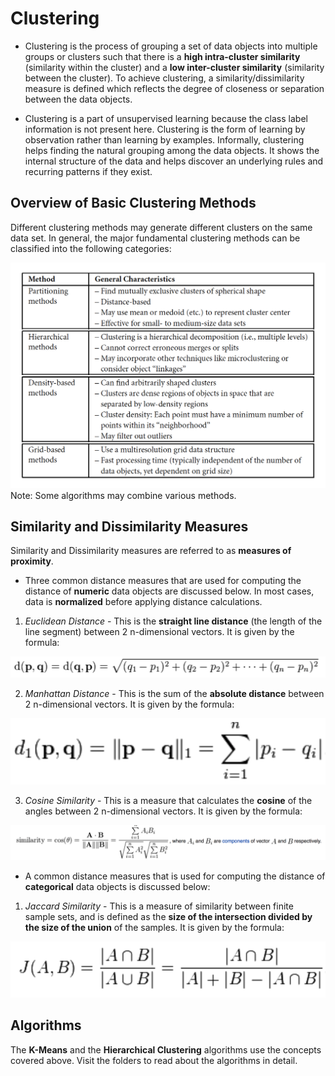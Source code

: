 # Clustering

* Clustering is the process of grouping a set of data objects into multiple groups or clusters such that there is a **high intra-cluster similarity** (similarity within the cluster) and a **low inter-cluster similarity** (similarity between the cluster). To achieve clustering, a similarity/dissimilarity measure is defined which reflects the degree of closeness or separation between the data objects. 

* Clustering is a part of unsupervised learning because the class label information is not present here. Clustering is the form of learning by observation rather than learning by examples. Informally, clustering helps finding the natural grouping among the data objects. It shows the internal structure of the data and helps discover an underlying rules and recurring patterns if they exist.


## Overview of Basic Clustering Methods

Different clustering methods may generate different clusters on the same data set. In general, the major fundamental clustering methods can be classified into the following categories:

![Basic Clustering Methods](./images/basic_clustering_methods.png)
	Note: Some algorithms may combine various methods. 

## Similarity and Dissimilarity Measures

Similarity and Dissimilarity measures are referred to as **measures of proximity**. 

* Three common distance measures that are used for computing the distance of **numeric** data objects are discussed below. In most cases, data is **normalized** before applying distance calculations.

1) *Euclidean Distance* - This is the **straight line distance** (the length of the line segment) between 2 n-dimensional vectors. It is given by the formula:

![Euclidean Distance](./images/e_distance.png)

2) *Manhattan Distance* - This is the sum of the **absolute distance** between 2 n-dimensional vectors. It is given by the formula:

![Manhattan Distance](./images/m_distance.png)

3) *Cosine Similarity* - This is a measure that calculates the **cosine** of the angles between 2 n-dimensional vectors. It is given by the formula:

![Cosine Similarity](./images/c_similarity.png)

* A common distance measures that is used for computing the distance of **categorical** data objects is discussed below:

1) *Jaccard Similarity* - This is a measure of similarity between finite sample sets, and is defined as the **size of the intersection divided by the size of the union** of the samples. It is given by the formula:

![Jaccard Similarity](./images/j_similarity.png)

## Algorithms

The **K-Means** and the **Hierarchical Clustering** algorithms use the concepts covered above. Visit the folders to read about the algorithms in detail.
